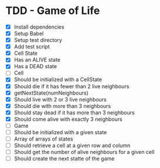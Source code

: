 # TDD - Game of Life

* [x] Install dependencies
* [x] Setup Babel
* [x] Setup test directory
* [x] Add test script
* [x] Cell State
 * [x] Has an ALIVE state
 * [x] Has a DEAD state
* [ ] Cell
 * [x] Should be initialized with a CellState
 * [x] Should die if it has fewer than 2 live neighbours
  * [x] getNextState(numNeighbours)
 * [x] Should live with 2 or 3 live neighbours
 * [x] Should die with more than 3 neighbours
 * [x] Should stay dead if it has more than 3 neighbours
 * [x] Should come alive with exactly 3 neighbours
* [ ] Game
 * [ ] Should be initialized with a given state
  * [ ] Array of arrays of states
 * [ ] Should retrieve a cell at a given row and column
 * [ ] Should get the number of alive neighbours for a given cell
 * [ ] Should create the next statte of the game
